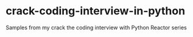 # crack-coding-interview-in-python
Samples from my crack the coding interview with Python Reactor series
